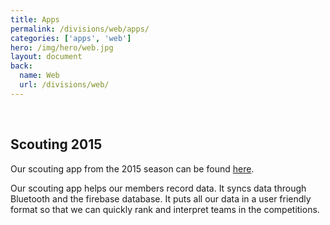 ```yaml
---
title: Apps
permalink: /divisions/web/apps/
categories: ['apps', 'web']
hero: /img/hero/web.jpg
layout: document
back:
  name: Web
  url: /divisions/web/
---
```

<br>

## Scouting 2015

Our scouting app from the 2015 season can be found
<a href = "https://github.com/akhil99/mvrt-scout-android">here</a>.

Our scouting app helps our members record data. It syncs data through
Bluetooth and the firebase database. It puts all our data in a user
friendly format so that we can quickly rank and interpret teams in
the competitions.

<br>
